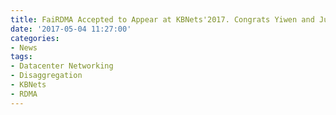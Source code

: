 ```yaml
---
title: FaiRDMA Accepted to Appear at KBNets'2017. Congrats Yiwen and Juncheng!
date: '2017-05-04 11:27:00'
categories:
- News
tags:
- Datacenter Networking
- Disaggregation
- KBNets
- RDMA
---
```


